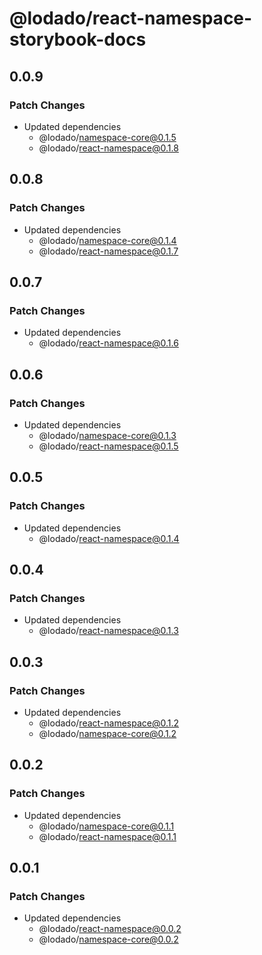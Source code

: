 # @lodado/react-namespace-storybook-docs

## 0.0.9

### Patch Changes

- Updated dependencies
  - @lodado/namespace-core@0.1.5
  - @lodado/react-namespace@0.1.8

## 0.0.8

### Patch Changes

- Updated dependencies
  - @lodado/namespace-core@0.1.4
  - @lodado/react-namespace@0.1.7

## 0.0.7

### Patch Changes

- Updated dependencies
  - @lodado/react-namespace@0.1.6

## 0.0.6

### Patch Changes

- Updated dependencies
  - @lodado/namespace-core@0.1.3
  - @lodado/react-namespace@0.1.5

## 0.0.5

### Patch Changes

- Updated dependencies
  - @lodado/react-namespace@0.1.4

## 0.0.4

### Patch Changes

- Updated dependencies
  - @lodado/react-namespace@0.1.3

## 0.0.3

### Patch Changes

- Updated dependencies
  - @lodado/react-namespace@0.1.2
  - @lodado/namespace-core@0.1.2

## 0.0.2

### Patch Changes

- Updated dependencies
  - @lodado/namespace-core@0.1.1
  - @lodado/react-namespace@0.1.1

## 0.0.1

### Patch Changes

- Updated dependencies
  - @lodado/react-namespace@0.0.2
  - @lodado/namespace-core@0.0.2

